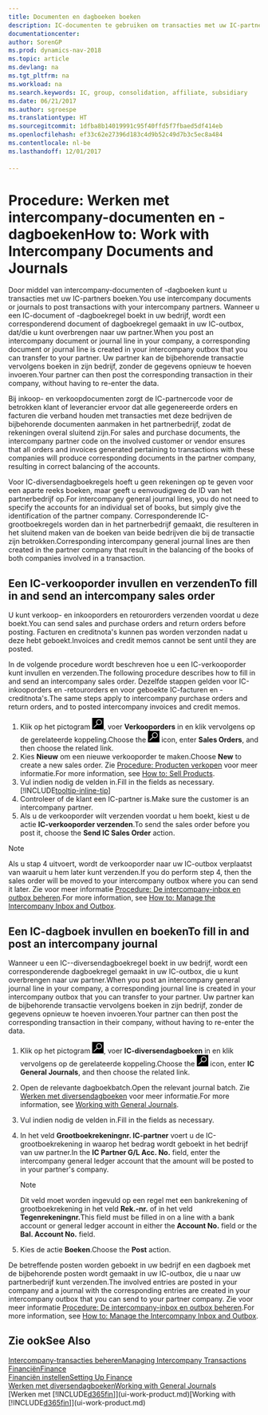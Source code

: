 ```yaml
---
title: Documenten en dagboeken boeken
description: IC-documenten te gebruiken om transacties met uw IC-partners te boeken.
documentationcenter: 
author: SorenGP
ms.prod: dynamics-nav-2018
ms.topic: article
ms.devlang: na
ms.tgt_pltfrm: na
ms.workload: na
ms.search.keywords: IC, group, consolidation, affiliate, subsidiary
ms.date: 06/21/2017
ms.author: sgroespe
ms.translationtype: HT
ms.sourcegitcommit: 1dfba8b14019991c95f40ffd5f7fbaed5df414eb
ms.openlocfilehash: ef33c62e27396d183c4d9b52c49d7b3c5ec8a484
ms.contentlocale: nl-be
ms.lasthandoff: 12/01/2017

---
```

# <a name="how-to-work-with-intercompany-documents-and-journals"></a><span data-ttu-id="81838-103">Procedure: Werken met intercompany-documenten en -dagboeken</span><span class="sxs-lookup"><span data-stu-id="81838-103">How to: Work with Intercompany Documents and Journals</span></span>
<span data-ttu-id="81838-104">Door middel van intercompany-documenten of -dagboeken kunt u transacties met uw IC-partners boeken.</span><span class="sxs-lookup"><span data-stu-id="81838-104">You use intercompany documents or journals to post transactions with your intercompany partners.</span></span> <span data-ttu-id="81838-105">Wanneer u een IC-document of -dagboekregel boekt in uw bedrijf, wordt een corresponderend document of dagboekregel gemaakt in uw IC-outbox, dat/die u kunt overbrengen naar uw partner.</span><span class="sxs-lookup"><span data-stu-id="81838-105">When you post an intercompany document or journal line in your company, a corresponding document or journal line is created in your intercompany outbox that you can transfer to your partner.</span></span> <span data-ttu-id="81838-106">Uw partner kan de bijbehorende transactie vervolgens boeken in zijn bedrijf, zonder de gegevens opnieuw te hoeven invoeren.</span><span class="sxs-lookup"><span data-stu-id="81838-106">Your partner can then post the corresponding transaction in their company, without having to re-enter the data.</span></span>

<span data-ttu-id="81838-107">Bij inkoop- en verkoopdocumenten zorgt de IC-partnercode voor de betrokken klant of leverancier ervoor dat alle gegenereerde orders en facturen die verband houden met transacties met deze bedrijven de bijbehorende documenten aanmaken in het partnerbedrijf, zodat de rekeningen overal sluitend zijn.</span><span class="sxs-lookup"><span data-stu-id="81838-107">For sales and purchase documents, the intercompany partner code on the involved customer or vendor ensures that all orders and invoices generated pertaining to transactions with these companies will produce corresponding documents in the partner company, resulting in correct balancing of the accounts.</span></span>

<span data-ttu-id="81838-108">Voor IC-diversendagboekregels hoeft u geen rekeningen op te geven voor een aparte reeks boeken, maar geeft u eenvoudigweg de ID van het partnerbedrijf op.</span><span class="sxs-lookup"><span data-stu-id="81838-108">For intercompany general journal lines, you do not need to specify the accounts for an individual set of books, but simply give the identification of the partner company.</span></span> <span data-ttu-id="81838-109">Corresponderende IC-grootboekregels worden dan in het partnerbedrijf gemaakt, die resulteren in het sluitend maken van de boeken van beide bedrijven die bij de transactie zijn betrokken.</span><span class="sxs-lookup"><span data-stu-id="81838-109">Corresponding intercompany general journal lines are then created in the partner company that result in the balancing of the books of both companies involved in a transaction.</span></span>

## <a name="to-fill-in-and-send-an-intercompany-sales-order"></a><span data-ttu-id="81838-110">Een IC-verkooporder invullen en verzenden</span><span class="sxs-lookup"><span data-stu-id="81838-110">To fill in and send an intercompany sales order</span></span>
<span data-ttu-id="81838-111">U kunt verkoop- en inkooporders en retourorders verzenden voordat u deze boekt.</span><span class="sxs-lookup"><span data-stu-id="81838-111">You can send sales and purchase orders and return orders before posting.</span></span> <span data-ttu-id="81838-112">Facturen en creditnota's kunnen pas worden verzonden nadat u deze hebt geboekt.</span><span class="sxs-lookup"><span data-stu-id="81838-112">Invoices and credit memos cannot be sent until they are posted.</span></span>

<span data-ttu-id="81838-113">In de volgende procedure wordt beschreven hoe u een IC-verkooporder kunt invullen en verzenden.</span><span class="sxs-lookup"><span data-stu-id="81838-113">The following procedure describes how to fill in and send an intercompany sales order.</span></span> <span data-ttu-id="81838-114">Dezelfde stappen gelden voor IC-inkooporders en -retourorders en voor geboekte IC-facturen en -creditnota's.</span><span class="sxs-lookup"><span data-stu-id="81838-114">The same steps apply to intercompany purchase orders and return orders, and to posted intercompany invoices and credit memos.</span></span>  

1. <span data-ttu-id="81838-115">Klik op het pictogram ![Zoeken naar pagina of rapport](media/ui-search/search_small.png "pictogram Zoeken naar pagina of rapport"), voer **Verkooporders** in en klik vervolgens op de gerelateerde koppeling.</span><span class="sxs-lookup"><span data-stu-id="81838-115">Choose the ![Search for Page or Report](media/ui-search/search_small.png "Search for Page or Report icon") icon, enter **Sales Orders**, and then choose the related link.</span></span>  
2. <span data-ttu-id="81838-116">Kies **Nieuw** om een nieuwe verkooporder te maken.</span><span class="sxs-lookup"><span data-stu-id="81838-116">Choose **New** to create a new sales order.</span></span> <span data-ttu-id="81838-117">Zie [Procedure: Producten verkopen](sales-how-sell-products.md) voor meer informatie.</span><span class="sxs-lookup"><span data-stu-id="81838-117">For more information, see [How to: Sell Products](sales-how-sell-products.md).</span></span>  
3. <span data-ttu-id="81838-118">Vul indien nodig de velden in.</span><span class="sxs-lookup"><span data-stu-id="81838-118">Fill in the fields as necessary.</span></span> [!INCLUDE[tooltip-inline-tip](includes/tooltip-inline-tip_md.md)]
4. <span data-ttu-id="81838-119">Controleer of de klant een IC-partner is.</span><span class="sxs-lookup"><span data-stu-id="81838-119">Make sure the customer is an intercompany partner.</span></span>
5. <span data-ttu-id="81838-120">Als u de verkooporder wilt verzenden voordat u hem boekt, kiest u de actie **IC-verkooporder verzenden**.</span><span class="sxs-lookup"><span data-stu-id="81838-120">To send the sales order before you post it, choose the **Send IC Sales Order** action.</span></span>

> [!NOTE]
> <span data-ttu-id="81838-121">Als u stap 4 uitvoert, wordt de verkooporder naar uw IC-outbox verplaatst van waaruit u hem later kunt verzenden.</span><span class="sxs-lookup"><span data-stu-id="81838-121">If you do perform step 4, then the sales order will be moved to your intercompany outbox where you can send it later.</span></span> <span data-ttu-id="81838-122">Zie voor meer informatie [Procedure: De intercompany-inbox en outbox beheren](intercompany-how-manage-intercompany-inbox.md).</span><span class="sxs-lookup"><span data-stu-id="81838-122">For more information, see [How to: Manage the Intercompany Inbox and Outbox](intercompany-how-manage-intercompany-inbox.md).</span></span>

## <a name="to-fill-in-and-post-an-intercompany-journal"></a><span data-ttu-id="81838-123">Een IC-dagboek invullen en boeken</span><span class="sxs-lookup"><span data-stu-id="81838-123">To fill in and post an intercompany journal</span></span>
<span data-ttu-id="81838-124">Wanneer u een IC--diversendagboekregel boekt in uw bedrijf, wordt een corresponderende dagboekregel gemaakt in uw IC-outbox, die u kunt overbrengen naar uw partner.</span><span class="sxs-lookup"><span data-stu-id="81838-124">When you post an intercompany general journal line in your company, a corresponding journal line is created in your intercompany outbox that you can transfer to your partner.</span></span> <span data-ttu-id="81838-125">Uw partner kan de bijbehorende transactie vervolgens boeken in zijn bedrijf, zonder de gegevens opnieuw te hoeven invoeren.</span><span class="sxs-lookup"><span data-stu-id="81838-125">Your partner can then post the corresponding transaction in their company, without having to re-enter the data.</span></span>

1. <span data-ttu-id="81838-126">Klik op het pictogram ![Zoeken naar pagina of rapport](media/ui-search/search_small.png "pictogram Zoeken naar pagina of rapport"), voer **IC-diversendagboeken** in en klik vervolgens op de gerelateerde koppeling.</span><span class="sxs-lookup"><span data-stu-id="81838-126">Choose the ![Search for Page or Report](media/ui-search/search_small.png "Search for Page or Report icon") icon, enter **IC General Journals**, and then choose the related link.</span></span>  
2. <span data-ttu-id="81838-127">Open de relevante dagboekbatch.</span><span class="sxs-lookup"><span data-stu-id="81838-127">Open the relevant journal batch.</span></span> <span data-ttu-id="81838-128">Zie [Werken met diversendagboeken](ui-work-general-journals.md) voor meer informatie.</span><span class="sxs-lookup"><span data-stu-id="81838-128">For more information, see [Working with General Journals](ui-work-general-journals.md).</span></span>
3. <span data-ttu-id="81838-129">Vul indien nodig de velden in.</span><span class="sxs-lookup"><span data-stu-id="81838-129">Fill in the fields as necessary.</span></span>
4. <span data-ttu-id="81838-130">In het veld **Grootboekrekeningnr. IC-partner** voert u de IC-grootboekrekening in waarop het bedrag wordt geboekt in het bedrijf van uw partner.</span><span class="sxs-lookup"><span data-stu-id="81838-130">In the **IC Partner G/L Acc. No.** field, enter the intercompany general ledger account that the amount will be posted to in your partner's company.</span></span>

    > [!NOTE]
    > <span data-ttu-id="81838-131">Dit veld moet worden ingevuld op een regel met een bankrekening of grootboekrekening in het veld **Rek.-nr.** of in het veld **Tegenrekeningnr.**</span><span class="sxs-lookup"><span data-stu-id="81838-131">This field must be filled in on a line with a bank account or general ledger account in either the **Account No.** field or the **Bal. Account No.** field.</span></span>  
5. <span data-ttu-id="81838-132">Kies de actie **Boeken**.</span><span class="sxs-lookup"><span data-stu-id="81838-132">Choose the **Post** action.</span></span>

<span data-ttu-id="81838-133">De betreffende posten worden geboekt in uw bedrijf en een dagboek met de bijbehorende posten wordt gemaakt in uw IC-outbox, die u naar uw partnerbedrijf kunt verzenden.</span><span class="sxs-lookup"><span data-stu-id="81838-133">The involved entries are posted in your company and a journal with the corresponding entries are created in your intercompany outbox that you can send to your partner company.</span></span> <span data-ttu-id="81838-134">Zie voor meer informatie [Procedure: De intercompany-inbox en outbox beheren](intercompany-how-manage-intercompany-inbox.md).</span><span class="sxs-lookup"><span data-stu-id="81838-134">For more information, see [How to: Manage the Intercompany Inbox and Outbox](intercompany-how-manage-intercompany-inbox.md).</span></span> 

## <a name="see-also"></a><span data-ttu-id="81838-135">Zie ook</span><span class="sxs-lookup"><span data-stu-id="81838-135">See Also</span></span>
[<span data-ttu-id="81838-136">Intercompany-transacties beheren</span><span class="sxs-lookup"><span data-stu-id="81838-136">Managing Intercompany Transactions</span></span>](intercompany-manage.md)  
[<span data-ttu-id="81838-137">Financiën</span><span class="sxs-lookup"><span data-stu-id="81838-137">Finance</span></span>](finance.md)  
[<span data-ttu-id="81838-138">Financiën instellen</span><span class="sxs-lookup"><span data-stu-id="81838-138">Setting Up Finance</span></span>](finance-setup-finance.md)  
[<span data-ttu-id="81838-139">Werken met diversendagboeken</span><span class="sxs-lookup"><span data-stu-id="81838-139">Working with General Journals</span></span>](ui-work-general-journals.md)  
<span data-ttu-id="81838-140">[Werken met [!INCLUDE[d365fin](includes/d365fin_md.md)]](ui-work-product.md)</span><span class="sxs-lookup"><span data-stu-id="81838-140">[Working with [!INCLUDE[d365fin](includes/d365fin_md.md)]](ui-work-product.md)</span></span>

